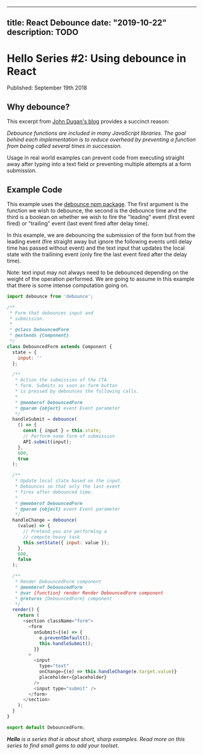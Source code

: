
---
title: React Debounce
date: "2019-10-22"
description: TODO
---

# Hello Series #2: Using debounce in React

Published: September 19th 2018

## Why debounce?

This excerpt from [John Dugan's blog](https://john-dugan.com/javascript-debounce/) provides a succinct reason:

_Debounce functions are included in many JavaScript libraries. The goal behind each implementation is to reduce overhead by preventing a function from being called several times in succession._

Usage in real world examples can prevent code from executing straight away after typing into a text field or preventing multiple attempts at a form submission.

## Example Code

This example uses the [debounce npm package](https://www.npmjs.com/package/debounce). The first argument is the function we wish to debounce, the second is the debounce time and the third is a boolean on whether we wish to fire the "leading" event (first event fired) or "trailing" event (last event fired after delay time).

In this example, we are debouncing the submission of the form but from the leading event (fire straight away but ignore the following events until delay time has passed without event) and the text input that updates the local state with the trailining event (only fire the last event fired after the delay time).

Note: text input may not always need to be debounced depending on the weight of the operation performed. We are going to assume in this example that there is some intense computation going on.

```javascript
import debounce from 'debounce';

/**
 * Form that debounces input and
 * submission.
 *
 * @class DebouncedForm
 * @extends {Component}
 */
class DebouncedForm extends Component {
  state = {
    input: ''
  };

  /**
   * Action the submission of the CTA
   * form. Submits as soon as form button
   * is pressed by debounces the following calls.
   *
   * @memberof DebouncedForm
   * @param {object} event Event parameter
   */
  handleSubmit = debounce(
    () => {
      const { input } = this.state;
      // Perform some form of submission
      API.submit(input);
    },
    600,
    true
  );

  /**
   * Update local state based on the input.
   * Debounces so that only the last event
   * fires after debounced time.
   *
   * @memberof DebouncedForm
   * @param {object} event Event parameter
   */
  handleChange = debounce(
    (value) => {
      // Pretend you are performing a
      // compute heavy task
      this.setState({ input: value });
    },
    600,
    false
  );

  /**
   * Render DebouncedForm component
   * @memberof DebouncedForm
   * @var {function} render Render DebouncedForm component
   * @returns {DebouncedForm} component
   */
  render() {
    return (
      <section className="form">
        <form
          onSubmit={(e) => {
            e.preventDefault();
            this.handleSubmit();
          }}
        >
          <input
            type="text"
            onChange={(e) => this.handleChange(e.target.value)}
            placeholder={placeholder}
          />
          <input type="submit" />
        </form>
      </section>
    );
  }
}

export default DebouncedForm;
```

_**Hello** is a series that is about short, sharp examples. Read more on this series to find small gems to add your toolset._

